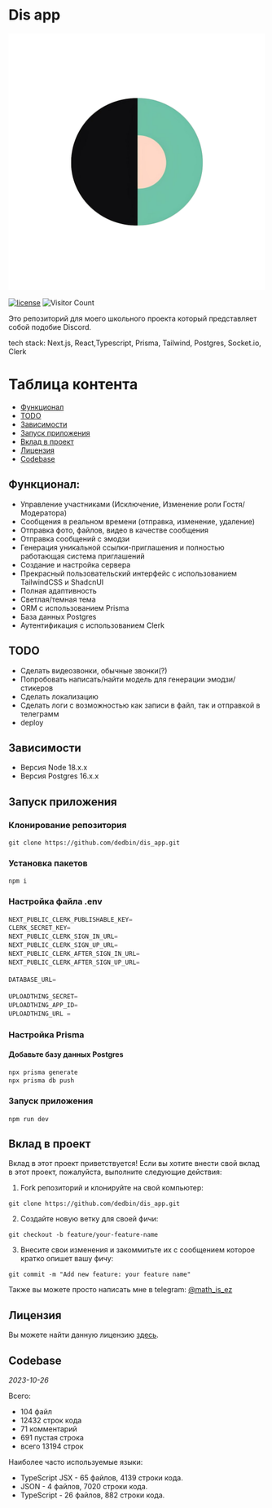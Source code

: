 # Dis app

![logo.png](app/logo.png)

[![license](https://img.shields.io/badge/license-mit-brightgreen.svg)](https://github.com/dedbin/dis_app/blob/master/LICENSE)
![Visitor Count](https://profile-counter.glitch.me/dedbin/count.svg)



Это репозиторий для моего школьного проекта который представляет собой подобие Discord. 

tech stack: Next.js, React,Typescript, Prisma, Tailwind, Postgres, Socket.io, Clerk

# Таблица контента

- [Функционал](#functionality)
- [TODO](#TODO)
- [Зависимости](#dependencies)
- [Запуск приложения](#running-the-app)
- [Вклад в проект](#contributing)
- [Лицензия](#license)
- [Codebase](#codebase)

## Функционал:
<a id="functionality"></a>
- Управление участниками (Исключение, Изменение роли Гостя/Модератора)
- Сообщения в реальном времени (отправка, изменение, удаление)
- Отправка фото, файлов, видео в качестве сообщения
- Отправка сообщений с эмодзи 
- Генерация уникальной ссылки-приглашения и полностью работающая система приглашений
- Создание и настройка сервера
- Прекрасный пользовательский интерфейс с использованием TailwindCSS и ShadcnUI
- Полная адаптивность
- Светлая/темная тема
- ORM с использованием Prisma
- База данных Postgres
- Аутентификация с использованием Clerk

## TODO
<a id="TODO"></a>
- Сделать видеозвонки, обычные звонки(?)
- Попробовать написать/найти модель для генерации эмодзи/стикеров
- Сделать локализацию 
- Сделать логи с возможностью как записи в файл, так и отправкой в телеграмм
- deploy

## Зависимости
<a id="dependencies"></a>
* Версия Node 18.x.x
* Версия Postgres 16.x.x

## Запуск приложения
<a id="running-the-app"></a>

### Клонирование репозитория

``` shell
git clone https://github.com/dedbin/dis_app.git
```
### Установка пакетов

``` shell
npm i
```
### Настройка файла .env


``` js
NEXT_PUBLIC_CLERK_PUBLISHABLE_KEY=
CLERK_SECRET_KEY=
NEXT_PUBLIC_CLERK_SIGN_IN_URL=
NEXT_PUBLIC_CLERK_SIGN_UP_URL=
NEXT_PUBLIC_CLERK_AFTER_SIGN_IN_URL=
NEXT_PUBLIC_CLERK_AFTER_SIGN_UP_URL=

DATABASE_URL=

UPLOADTHING_SECRET=
UPLOADTHING_APP_ID=
UPLOADTHING_URL = 
```
### Настройка Prisma

#### Добавьте базу данных Postgres

``` shell
npx prisma generate
npx prisma db push
```

### Запуск приложения

``` shell
npm run dev
```

## Вклад в проект
<a id="contributing"></a>
Вклад в этот проект приветствуется! Если вы хотите внести свой вклад в этот проект, пожалуйста, выполните следующие действия:

1. Fork репозиторий и клонируйте на свой компьютер:

``` shell
git clone https://github.com/dedbin/dis_app.git
```


2. Создайте новую ветку для своей фичи:

``` shell
git checkout -b feature/your-feature-name
```


3. Внесите свои изменения и закоммитьте их с сообщением которое кратко опишет вашу фичу:

``` shell
git commit -m "Add new feature: your feature name"
```

Также вы можете просто написать мне в telegram: [@math_is_ez](https://t.me/math_is_ez)


## Лицензия
<a id="license"></a>
Вы можете найти данную лицензию [здесь](https://github.com/dedbin/dis_app/blob/master/LICENSE).


## Codebase
<a id="codebase"></a>

*2023-10-26*

  Всего: 
  - 104  файл
  - 12432 строк кода
  - 71 комментарий
  - 691 пустая строка
  - всего 13194 строк 

Наиболее часто используемые языки: 
- TypeScript JSX - 65 файлов, 4139 строки кода.
- JSON - 4 файлов,  7020 строки кода.
- TypeScript - 26 файлов, 882 строки кода.